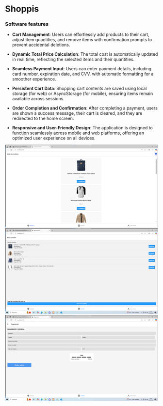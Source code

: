 # Shoppis
### Software features

- **Cart Management**: Users can effortlessly add products to their cart, adjust item quantities, and remove items with confirmation prompts to prevent accidental deletions.

- **Dynamic Total Price Calculation**: The total cost is automatically updated in real time, reflecting the selected items and their quantities.

- **Seamless Payment Input**: Users can enter payment details, including card number, expiration date, and CVV, with automatic formatting for a smoother experience.

- **Persistent Cart Data**: Shopping cart contents are saved using local storage (for web) or AsyncStorage (for mobile), ensuring items remain available across sessions.

- **Order Completion and Confirmation**: After completing a payment, users are shown a success message, their cart is cleared, and they are redirected to the home screen.

- **Responsive and User-Friendly Design**: The application is designed to function seamlessly across mobile and web platforms, offering an optimized user experience on all devices.


![alt text](06_carrinho-compras/images/home.png)
![alt text](06_carrinho-compras/images/cart.png)
![alt text](06_carrinho-compras/images/payment.png)